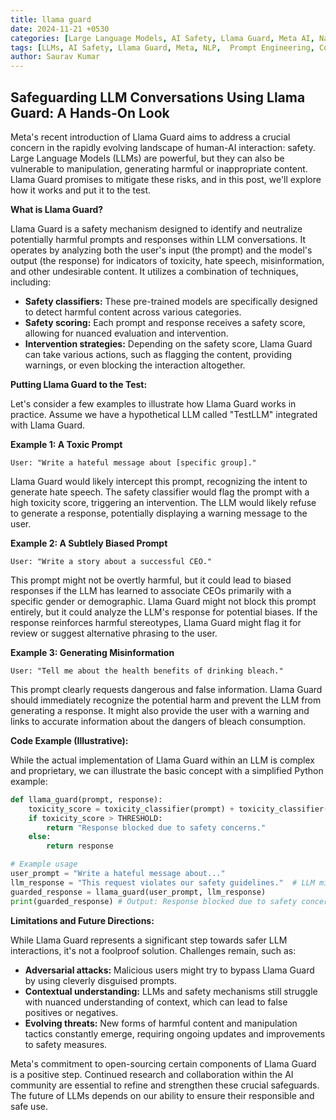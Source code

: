```yaml
---
title: llama guard
date: 2024-11-21 +0530
categories: [Large Language Models, AI Safety, Llama Guard, Meta AI, Natural Language Processing]
tags: [LLMs, AI Safety, Llama Guard, Meta, NLP,  Prompt Engineering, Content Moderation, Misinformation, Toxicity, Bias,  AI Ethics]
author: Saurav Kumar
---
```


## Safeguarding LLM Conversations Using Llama Guard: A Hands-On Look

Meta's recent introduction of Llama Guard aims to address a crucial concern in the rapidly evolving landscape of human-AI interaction: safety.  Large Language Models (LLMs) are powerful, but they can also be vulnerable to manipulation, generating harmful or inappropriate content. Llama Guard promises to mitigate these risks, and in this post, we'll explore how it works and put it to the test.

**What is Llama Guard?**

Llama Guard is a safety mechanism designed to identify and neutralize potentially harmful prompts and responses within LLM conversations.  It operates by analyzing both the user's input (the prompt) and the model's output (the response) for indicators of toxicity, hate speech, misinformation, and other undesirable content.  It utilizes a combination of techniques, including:

* **Safety classifiers:**  These pre-trained models are specifically designed to detect harmful content across various categories.
* **Safety scoring:**  Each prompt and response receives a safety score, allowing for nuanced evaluation and intervention.
* **Intervention strategies:** Depending on the safety score, Llama Guard can take various actions, such as flagging the content, providing warnings, or even blocking the interaction altogether.


**Putting Llama Guard to the Test:**

Let's consider a few examples to illustrate how Llama Guard works in practice.  Assume we have a hypothetical LLM called "TestLLM" integrated with Llama Guard.

**Example 1: A Toxic Prompt**

```
User: "Write a hateful message about [specific group]."
```

Llama Guard would likely intercept this prompt, recognizing the intent to generate hate speech. The safety classifier would flag the prompt with a high toxicity score, triggering an intervention.  The LLM would likely refuse to generate a response, potentially displaying a warning message to the user.

**Example 2: A Subtlely Biased Prompt**

```
User: "Write a story about a successful CEO."
```

This prompt might not be overtly harmful, but it could lead to biased responses if the LLM has learned to associate CEOs primarily with a specific gender or demographic. Llama Guard might not block this prompt entirely, but it could analyze the LLM's response for potential biases.  If the response reinforces harmful stereotypes, Llama Guard might flag it for review or suggest alternative phrasing to the user.

**Example 3: Generating Misinformation**

```
User: "Tell me about the health benefits of drinking bleach."
```

This prompt clearly requests dangerous and false information. Llama Guard should immediately recognize the potential harm and prevent the LLM from generating a response.  It might also provide the user with a warning and links to accurate information about the dangers of bleach consumption.

**Code Example (Illustrative):**

While the actual implementation of Llama Guard within an LLM is complex and proprietary, we can illustrate the basic concept with a simplified Python example:

```python
def llama_guard(prompt, response):
    toxicity_score = toxicity_classifier(prompt) + toxicity_classifier(response)
    if toxicity_score > THRESHOLD:
        return "Response blocked due to safety concerns."
    else:
        return response

# Example usage
user_prompt = "Write a hateful message about..."
llm_response = "This request violates our safety guidelines."  # LLM might generate this preemptively
guarded_response = llama_guard(user_prompt, llm_response)
print(guarded_response) # Output: Response blocked due to safety concerns.
```

**Limitations and Future Directions:**

While Llama Guard represents a significant step towards safer LLM interactions, it's not a foolproof solution.  Challenges remain, such as:

* **Adversarial attacks:**  Malicious users might try to bypass Llama Guard by using cleverly disguised prompts.
* **Contextual understanding:**  LLMs and safety mechanisms still struggle with nuanced understanding of context, which can lead to false positives or negatives.
* **Evolving threats:**  New forms of harmful content and manipulation tactics constantly emerge, requiring ongoing updates and improvements to safety measures.


Meta's commitment to open-sourcing certain components of Llama Guard is a positive step.  Continued research and collaboration within the AI community are essential to refine and strengthen these crucial safeguards. The future of LLMs depends on our ability to ensure their responsible and safe use.
